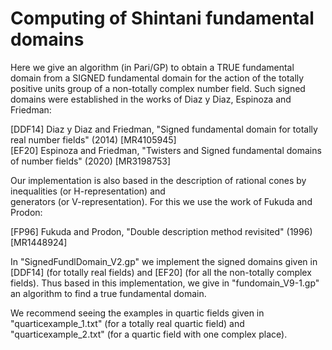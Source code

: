 # Computing of Shintani fundamental domains
Here we give an algorithm (in Pari/GP) to obtain a TRUE fundamental domain from a SIGNED fundamental domain for the action of the totally positive units group of a non-totally complex number field. Such signed domains were established in the works of Diaz y Diaz, Espinoza and Friedman:

[DDF14] Diaz y Diaz and Friedman, "Signed fundamental domain for totally real number fields" (2014)  [MR4105945]    
[EF20] Espinoza and Friedman, "Twisters and Signed fundamental domains of number fields" (2020)  [MR3198753]        

 Our implementation is also based in the description of rational cones by inequalities (or H-representation) and    
 generators (or V-representation). For this we use the work of Fukuda and Prodon:   
 
 [FP96] Fukuda and Prodon, "Double description method revisited" (1996)  [MR1448924]  

In "SignedFundlDomain_V2.gp" we implement the signed domains given in [DDF14] (for totally real fields) and [EF20] (for all the non-totally complex fields).
Thus based in this implementation, we give in "fundomain_V9-1.gp" an algorithm to find a true fundamental domain.

We recommend seeing the examples in quartic fields given in "quarticexample_1.txt" (for a totally real quartic field) and "quarticexample_2.txt" (for a quartic field with one complex place).
